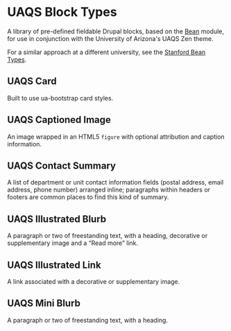 # UAQS Block Types

A library of pre-defined fieldable Drupal blocks, based on the [Bean](https://www.drupal.org/project/bean) module, for use in conjunction with the University of Arizona's UAQS Zen theme.

For a similar approach at a different university, see the [Stanford Bean Types](https://github.com/SU-SWS/stanford_bean_types).

## UAQS Card

Built to use ua-bootstrap card styles.

## UAQS Captioned Image

An image wrapped in an HTML5 `figure` with optional attribution and caption information.

## UAQS Contact Summary

A list of department or unit contact information fields (postal address, email address, phone number) arranged inline; paragraphs within headers or footers are common places to find this kind of summary.

## UAQS Illustrated Blurb

A paragraph or two of freestanding text, with a heading, decorative or supplementary image and a “Read more” link.

## UAQS Illustrated Link

A link associated with a decorative or supplementary image.

## UAQS Mini Blurb

A paragraph or two of freestanding text, with a heading.
